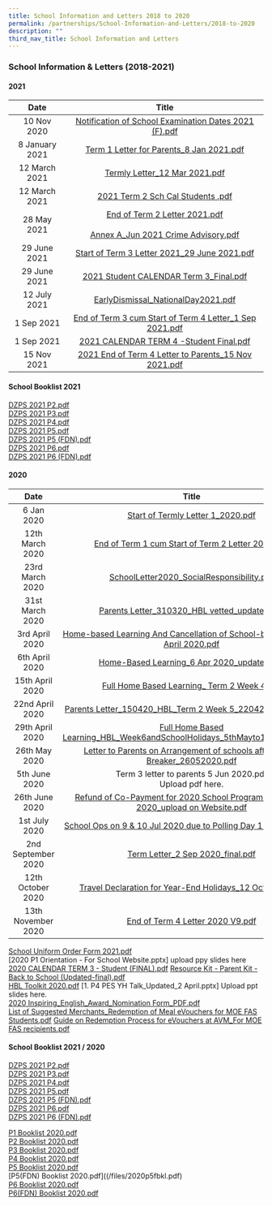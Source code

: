 ```yaml
---
title: School Information and Letters 2018 to 2020
permalink: /partnerships/School-Information-and-Letters/2018-to-2020
description: ""
third_nav_title: School Information and Letters
---
```

### School Information & Letters (2018-2021)

#### 2021

| Date 	| Title 	|
|:---:	|:---:	|
| 10 Nov 2020 	| [Notification of School Examination Dates 2021 (F).pdf](/files/Notification%20of%20School%20Examination%20Dates%202021%20(F).pdf) 	|
| 8 January 2021 	| [Term 1 Letter for Parents_8 Jan 2021.pdf](/files/Term%201%20Letter%20for%20Parents_8%20Jan%202021.pdf) 	|
| 12 March 2021 	| [Termly Letter_12 Mar 2021.pdf](/files/Termly%20Letter_12%20Mar%202021.pdf) 	|
| 12 March 2021 	| [2021 Term 2 Sch Cal Students .pdf ](/files/2021%20Term%202%20Sch%20Cal%20Students.pdf)	|
| 28 May 2021 	| [End of Term 2 Letter 2021.pdf](/files/End%20of%20Term%202%20Letter%202021.pdf)<br><br>[Annex A_Jun 2021 Crime Advisory.pdf](/files/Annex%20A_Jun%202021%20Crime%20Advisory.pdf) 	|
| 29 June 2021  	| [Start of Term 3 Letter 2021_29 June 2021.pdf](/files/Start%20of%20Term%203%20Letter%202021_29%20June%202021.pdf) 	|
| 29 June 2021 	| [2021 Student CALENDAR Term 3_Final.pdf ](/files/2021%20Student%20CALENDAR%20Term%203_Final.pdf)	|
| 12 July 2021 	| [EarlyDismissal_NationalDay2021.pdf](/files/EarlyDismissal_NationalDay2021.pdf) 	|
| 1 Sep 2021 	| [End of Term 3 cum Start of Term 4 Letter_1 Sep 2021.pdf](/files/End%20of%20Term%203%20cum%20Start%20of%20Term%204%20Letter%202021_1%20Sep%202021.pdf) 	|
| 1 Sep 2021 	| [2021 CALENDAR TERM 4 -Student Final.pdf](/files/2021%20CALENDAR%20TERM%204%20-Student%20Final.pdf) 	|
| 15 Nov 2021 	| [2021 End of Term 4 Letter to Parents_15 Nov 2021.pdf](/files/2021%20CALENDAR%20TERM%204%20-Student%20Final%20(1).pdf) 	|

#### School Booklist 2021  

[DZPS 2021 P2.pdf](/files/p2booklist.pdf)   <br>[DZPS 2021 P3.pdf](/files/p3booklist.pdf) <br>
[DZPS 2021 P4.pdf](/files/p4booklist.pdf)   <br>[DZPS 2021 P5.pdf](/files/p5booklist.pdf)   <br>[DZPS 2021 P5 (FDN).pdf](/files/p5fbooklist.pdf)   <br>[DZPS 2021 P6.pdf](/files/p6booklist.pdf) <br>[DZPS 2021 P6 (FDN).pdf](/files/p6fbooklist.pdf)

#### 2020

| Date 	| Title 	|
|:---:	|:---:	|
| 6 Jan 2020 	| [Start of Termly Letter 1_2020.pdf](/files/Start%20of%20Termly%20Letter%201_2020.pdf)  	|
| 12th March 2020 	| [End of Term 1 cum Start of Term 2 Letter 2020.pdf](/files/End%20of%20Term%201%20cum%20Start%20of%20Term%202%20Letter%202020.pdf)  	|
| 23rd March 2020  	| [SchoolLetter2020_SocialResponsibility.pdf ](/files/SchoolLetter2020_SocialResponsibility.pdf)  	|
| 31st March 2020  	|  [Parents Letter_310320_HBL vetted_updated.pdf](/files/Parents%20Letter_310320_HBL%20vetted_updated.pdf)  	|
|  3rd April 2020 	|  [Home-based Learning And Cancellation of School-based activities April 2020.pdf](/files/Home-based%20Learning%20And%20Cancellation%20of%20School-based%20activities%20April%202020.pdf)  	|
|  6th April 2020 	|  [Home-Based Learning_6 Apr 2020_updated.pdf](/files/Home-Based%20Learning_6%20Apr%202020_updated.pdf)  	|
|  15th April 2020 	|  [Full Home Based Learning_ Term 2 Week 4.pdf](/files/Full%20Home%20Based%20Learning_%20Term%202%20Week%204.pdf)  	|
| 22nd April 2020  	|  [Parents Letter_150420_HBL_Term 2 Week 5_220420 updated.pdf](/files/Parents%20Letter_150420_HBL_Term%202%20Week%205_220420%20updated.pdf) 	|
|  29th April 2020 	|  [Full Home Based Learning_HBL_Week6andSchoolHolidays_5thMayto1June2020.pdf](/files/Full%20Home%20Based%20Learning_HBL_Week6andSchoolHolidays_5thMayto1June2020.pdf)  	|
|  26th May 2020 	|  [Letter to Parents on Arrangement of schools after Circuit Breaker_26052020.pdf ](/files/Letter%20to%20Parents%20on%20Arrangement%20of%20schools%20after%20Circuit%20Breaker_26052020.pdf)	|
|  5th June 2020 	|  Term 3 letter to parents 5 Jun 2020.pdf <br> Upload pdf here. 	|
| 26th June 2020  	| [Refund of Co-Payment for 2020 School Programmes 26 Jun 2020_upload on Website.pdf ](/files/Refund%20of%20Co-Payment%20for%202020%20School%20Programmes%20_26%20Jun%202020_upload%20on%20Website.pdf)  	|
| 1st July 2020  	| [School Ops on 9 & 10 Jul 2020 due to Polling Day 1 July 2020.pdf  ](/files/School%20Ops%20on%209%20&%2010%20Jul%202020%20due%20to%20Polling%20Day_%201%20July%202020.pdf)	|
|  2nd September 2020 	| [Term Letter_2 Sep 2020_final.pdf](/files/Term%20Letter_2%20Sep%202020_final.pdf)   	|
| 12th October 2020  	| [Travel Declaration for Year-End Holidays_12 Oct 2020.pdf](/files/Travel%20Declaration%20for%20Year-End%20Holidays_12%20Oct%202020.pdf)   	|
|  13th November 2020 	| [End of Term 4 Letter 2020 V9.pdf](/files/End%20of%20Term%204%20Letter%202020%20V9.pdf)   	|

[School Uniform Order Form 2021.pdf](/files/School%20Uniform%20Order%20Form%202021.pdf) <br>
[2020 P1 Orientation - For School Website.pptx] upload ppy slides here    
[2020 CALENDAR TERM 3 - Student (FINAL).pdf](/files/2020%20CALENDAR%20TERM%203%20-%20Student%20(FINAL).pdf)
[Resource Kit - Parent Kit - Back to School (Updated-final).pdf](/files/Resource%20Kit%20-%20Parent%20Kit%20-%20Back%20to%20School%20(Updated-final).pdf)  
[HBL Toolkit 2020.pdf](/files/HBL%20Toolkit%202020.pdf)
[1\. P4 PES YH Talk\_Updated\_2 April.pptx] Upload ppt slides here. <br>
[2020 Inspiring\_English\_Award\_Nomination Form\_PDF.pdf](/files/2020%20Inspiring_English_Award_Nomination%20Form_PDF.pdf)  
[List of Suggested Merchants\_Redemption of Meal eVouchers for MOE FAS Students.pdf](/files/List%20of%20Suggested%20Merchants_Redemption%20of%20Meal%20eVouchers%20for%20MOE%20FAS%20Students.pdf)
[Guide on Redemption Process for eVouchers at AVM\_For MOE FAS recipients.pdf](/files/Guide%20on%20Redemption%20Process%20for%20eVouchers%20at%20AVM_For%20MOE%20FAS%20recipients.pdf)

#### School Booklist 2021 / 2020

[DZPS 2021 P2.pdf](/files/p2bkl.pdf)  <br>[DZPS 2021 P3.pdf](/files/p3bkl.pdf) <br>[DZPS 2021 P4.pdf](/files/p4bkl.pdf) <br>[DZPS 2021 P5.pdf](/files/p5bkl.pdf) <br>[DZPS 2021 P5 (FDN).pdf](/files/p5fbkl.pdf) <br> [DZPS 2021 P6.pdf](/files/p6bkl.pdf) <br> [DZPS 2021 P6 (FDN).pdf](/files/p6fbkl.pdf) 

  

[P1 Booklist 2020.pdf](/files/2020p1bkl.pdf) <br> [P2 Booklist 2020.pdf](/files/2020p2bkl.pdf) <br> [P3 Booklist 2020.pdf](/files/2020p3bkl.pdf)  <br> [P4 Booklist 2020.pdf](/files/2020p4bkl.pdf)   <br> [P5 Booklist 2020.pdf](/files/2020p5bkl.pdf) <br> [P5(FDN) Booklist 2020.pdf]((/files/2020p5fbkl.pdf) <br> [P6 Booklist 2020.pdf](/files/2020p6bkl.pdf) <br> [P6(FDN) Booklist 2020.pdf](/files/2020p6fbkl.pdf)